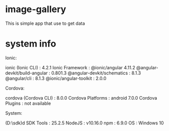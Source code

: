 # image-gallery
This is simple app that use to get data 

# system info
Ionic:

   ionic (Ionic CLI)             : 4.2.1 
   Ionic Framework               : @ionic/angular 4.11.2
   @angular-devkit/build-angular : 0.801.3
   @angular-devkit/schematics    : 8.1.3
   @angular/cli                  : 8.1.3
   @ionic/angular-toolkit        : 2.0.0

Cordova:

   cordova (Cordova CLI) : 8.0.0
   Cordova Platforms     : android 7.0.0
   Cordova Plugins       : not available

System:

 (D:\sdk)d SDK Tools : 25.2.5
   NodeJS            : v10.16.0
   npm               : 6.9.0
   OS                : Windows 10
   
